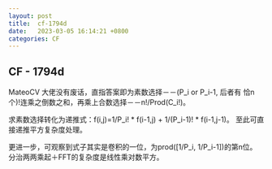 ```yaml
---
layout: post
title:  cf-1794d
date:   2023-03-05 16:14:21 +0800
categories: CF
---
```


## CF - 1794d

MateoCV 大佬没有废话，直指答案即为素数选择－－(P\_i or P\_i-1, 后者有
恰n个)!连乘之倒数之和，再乘上合数选择－－n!/Prod(C\_i!)。

求素数选择转化为递推式：f(i,j)=1/P_i! * f(i-1,j) + 1/(P\_i-1)! * f(i-1,j-1)。
至此可直接递推平方复杂度处理。

更进一步，可观察到式子其实是卷积的一位，为prod([1/P\_i, 1/P\_i-1])的第n位。
分治两两乘起＋FFT的复杂度是线性乘对数平方。
